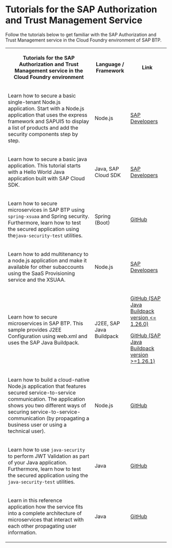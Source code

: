 <!-- loio902ae800c1d04c7388e407b7815e5cc8 -->

# Tutorials for the SAP Authorization and Trust Management Service

Follow the tutorials below to get familiar with the SAP Authorization and Trust Management service in the Cloud Foundry environment of SAP BTP.




<table>
<tr>
<th>

Tutorials for the SAP Authorization and Trust Management service in the Cloud Foundry environment



</th>
<th>

Language / Framework



</th>
<th>

Link



</th>
</tr>
<tr>
<td>

Learn how to secure a basic single-tenant Node.js application. Start with a Node.js application that uses the express framework and SAPUI5 to display a list of products and add the security components step by step.



</td>
<td>

Node.js



</td>
<td>

 [SAP Developers](https://developers.sap.com/tutorials/cp-cf-security-xsuaa-create.html) 



</td>
</tr>
<tr>
<td>

Learn how to secure a basic java application. This tutorial starts with a Hello World Java application built with SAP Cloud SDK.



</td>
<td>

Java, SAP Cloud SDK



</td>
<td>

 [SAP Developers](https://developers.sap.com/tutorials/s4sdk-secure-cloudfoundry.html) 



</td>
</tr>
<tr>
<td>

Learn how to secure microservices in SAP BTP using `spring-xsuaa` and Spring security. Furthermore, learn how to test the secured application using the`java-security-test` utilities.



</td>
<td>

Spring \(Boot\)



</td>
<td>

 [GitHub](https://github.com/SAP/cloud-security-xsuaa-integration/tree/master/samples/spring-security-xsuaa-usage) 



</td>
</tr>
<tr>
<td>

Learn how to add multitenancy to a node.js application and make it available for other subaccounts using the SaaS Provisioning service and the XSUAA.



</td>
<td>

Node.js



</td>
<td>

 [SAP Developers](https://developers.sap.com/tutorials/cp-cf-security-xsuaa-multi-tenant.html) 



</td>
</tr>
<tr>
<td>

Learn how to secure microservices in SAP BTP. This sample provides J2EE Configuration using web.xml and uses the SAP Java Buildpack.



</td>
<td>

J2EE, SAP Java Buildpack



</td>
<td>

[GitHub \(SAP Java Buildpack version <= 1.26.0\)](https://github.com/SAP/cloud-security-xsuaa-integration/tree/master/samples/sap-java-buildpack-api-usage)

[GitHub \(SAP Java Buildpack version \>=1.26.1\)](https://github.com/SAP/cloud-security-xsuaa-integration/tree/master/samples/java-security-usage)



</td>
</tr>
<tr>
<td>

Learn how to build a cloud-native Node.js application that features secured service-to-service communication. The application shows you two different ways of securing service-to-service-communication \(by propagating a business user or using a technical user\).



</td>
<td>

Node.js



</td>
<td>

 [GitHub](https://github.com/SAP-samples/cloud-nodejs-oflm#readme) 



</td>
</tr>
<tr>
<td>

Learn how to use `java-security` to perform JWT Validation as part of your Java application. Furthermore, learn how to test the secured application using the `java-security-test` utilities.



</td>
<td>

Java



</td>
<td>

 [GitHub](https://github.com/SAP/cloud-security-xsuaa-integration/tree/master/samples/java-security-usage) 



</td>
</tr>
<tr>
<td>

Learn in this reference application how the service fits into a complete architecture of microservices that interact with each other propagating user information.



</td>
<td>

Java



</td>
<td>

 [GitHub](https://github.com/SAP-samples/cloud-espm-cloud-native#security-implementation) 



</td>
</tr>
</table>

